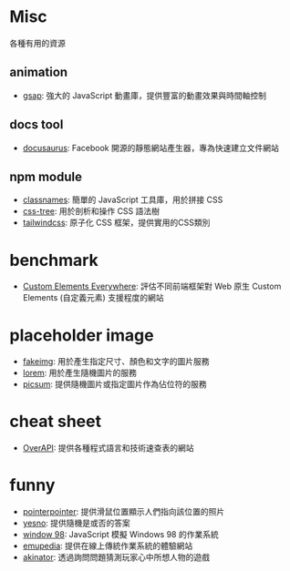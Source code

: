# Misc

各種有用的資源

## animation
- [gsap](https://greensock.com/gsap/): 強大的 JavaScript 動畫庫，提供豐富的動畫效果與時間軸控制

## docs tool
- [docusaurus](https://github.com/facebook/docusaurus): Facebook 開源的靜態網站產生器，專為快速建立文件網站

## npm module
- [classnames](https://www.npmjs.com/package/classnames): 簡單的 JavaScript 工具庫，用於拼接 CSS
- [css-tree](https://www.npmjs.com/package/css-tree): 用於剖析和操作 CSS 語法樹
- [tailwindcss](https://www.npmjs.com/package/tailwindcss): 原子化 CSS 框架，提供實用的CSS類別

# benchmark
- [Custom Elements Everywhere](https://custom-elements-everywhere.com/): 評估不同前端框架對 Web 原生 Custom Elements (自定義元素) 支援程度的網站

# placeholder image
- [fakeimg](https://fakeimg.pl/): 用於產生指定尺寸、顏色和文字的圖片服務
- [lorem](https://lorem.space/): 用於產生隨機圖片的服務
- [picsum](https://picsum.photos/): 提供隨機圖片或指定圖片作為佔位符的服務

# cheat sheet
- [OverAPI](https://overapi.com/): 提供各種程式語言和技術速查表的網站

# funny
- [pointerpointer](https://pointerpointer.com/): 提供滑鼠位置顯示人們指向該位置的照片
- [yesno](https://yesno.wtf/): 提供隨機是或否的答案
- [window 98](https://98.js.org/): JavaScript 模擬 Windows 98 的作業系統
- [emupedia](https://emupedia.net/beta/emuos/): 提供在線上傳統作業系統的體驗網站
- [akinator](https://cn.akinator.com/game): 透過詢問問題猜測玩家心中所想人物的遊戲
